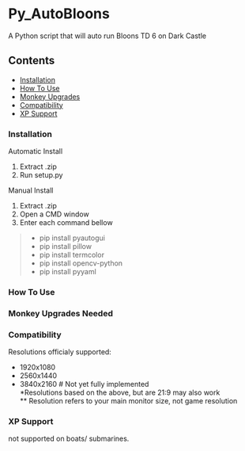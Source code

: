 # Py_AutoBloons
A Python script that will auto run Bloons TD 6 on Dark Castle

## Contents
* [Installation](#Installation)
* [How To Use](#How_To_Use)
* [Monkey Upgrades](Monkey_Upgrades_Needed)
* [Compatibility](#Compatibility)
* [XP Support](#XP_Support)

### Installation
Automatic Install   
 1. Extract .zip
 2. Run setup.py

Manual Install  
 1. Extract .zip
 2. Open a CMD window
 3. Enter each command bellow
>    * pip install pyautogui
>    * pip install pillow
>    * pip install termcolor
>    * pip install opencv-python
>    * pip install pyyaml
>    
### How To Use

### Monkey Upgrades Needed

### Compatibility
Resolutions officialy supported:  
* 1920x1080  
* 2560x1440  
* 3840x2160 # Not yet fully implemented  
*Resolutions based on the above, but are 21:9 may also work  
** Resolution refers to your main monitor size, not game resolution  


### XP Support
not supported on boats/ submarines.


